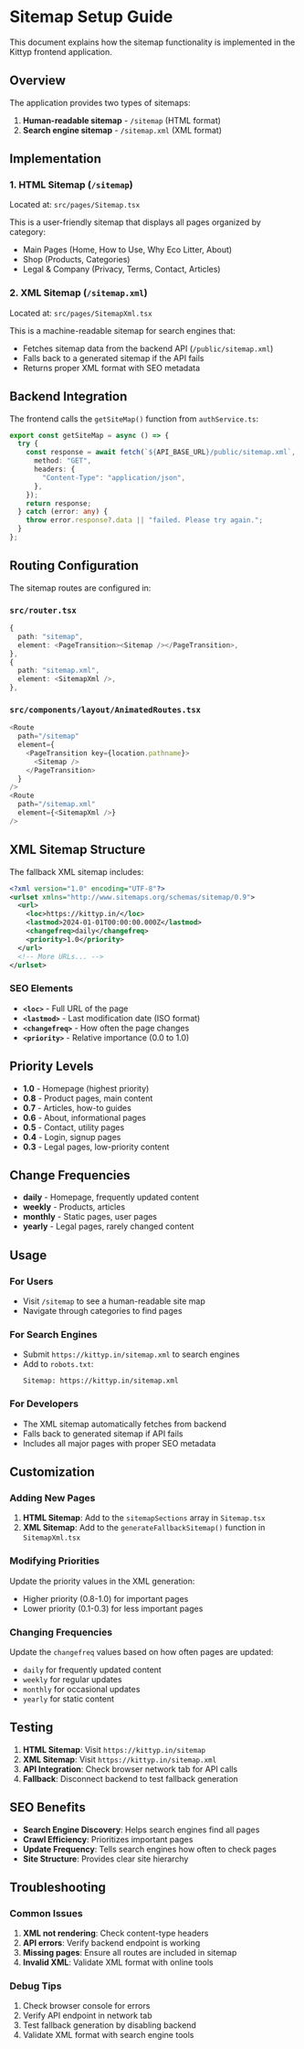 # Sitemap Setup Guide

This document explains how the sitemap functionality is implemented in the Kittyp frontend application.

## Overview

The application provides two types of sitemaps:

1. **Human-readable sitemap** - `/sitemap` (HTML format)
2. **Search engine sitemap** - `/sitemap.xml` (XML format)

## Implementation

### 1. HTML Sitemap (`/sitemap`)

Located at: `src/pages/Sitemap.tsx`

This is a user-friendly sitemap that displays all pages organized by category:
- Main Pages (Home, How to Use, Why Eco Litter, About)
- Shop (Products, Categories)
- Legal & Company (Privacy, Terms, Contact, Articles)

### 2. XML Sitemap (`/sitemap.xml`)

Located at: `src/pages/SitemapXml.tsx`

This is a machine-readable sitemap for search engines that:
- Fetches sitemap data from the backend API (`/public/sitemap.xml`)
- Falls back to a generated sitemap if the API fails
- Returns proper XML format with SEO metadata

## Backend Integration

The frontend calls the `getSiteMap()` function from `authService.ts`:

```typescript
export const getSiteMap = async () => {
  try {
    const response = await fetch(`${API_BASE_URL}/public/sitemap.xml`, {
      method: "GET",
      headers: {
        "Content-Type": "application/json",
      },
    });
    return response;
  } catch (error: any) {
    throw error.response?.data || "failed. Please try again.";
  }
};
```

## Routing Configuration

The sitemap routes are configured in:

### `src/router.tsx`
```typescript
{
  path: "sitemap",
  element: <PageTransition><Sitemap /></PageTransition>,
},
{
  path: "sitemap.xml",
  element: <SitemapXml />,
},
```

### `src/components/layout/AnimatedRoutes.tsx`
```typescript
<Route
  path="/sitemap"
  element={
    <PageTransition key={location.pathname}>
      <Sitemap />
    </PageTransition>
  }
/>
<Route
  path="/sitemap.xml"
  element={<SitemapXml />}
/>
```

## XML Sitemap Structure

The fallback XML sitemap includes:

```xml
<?xml version="1.0" encoding="UTF-8"?>
<urlset xmlns="http://www.sitemaps.org/schemas/sitemap/0.9">
  <url>
    <loc>https://kittyp.in/</loc>
    <lastmod>2024-01-01T00:00:00.000Z</lastmod>
    <changefreq>daily</changefreq>
    <priority>1.0</priority>
  </url>
  <!-- More URLs... -->
</urlset>
```

### SEO Elements

- **`<loc>`** - Full URL of the page
- **`<lastmod>`** - Last modification date (ISO format)
- **`<changefreq>`** - How often the page changes
- **`<priority>`** - Relative importance (0.0 to 1.0)

## Priority Levels

- **1.0** - Homepage (highest priority)
- **0.8** - Product pages, main content
- **0.7** - Articles, how-to guides
- **0.6** - About, informational pages
- **0.5** - Contact, utility pages
- **0.4** - Login, signup pages
- **0.3** - Legal pages, low-priority content

## Change Frequencies

- **daily** - Homepage, frequently updated content
- **weekly** - Products, articles
- **monthly** - Static pages, user pages
- **yearly** - Legal pages, rarely changed content

## Usage

### For Users
- Visit `/sitemap` to see a human-readable site map
- Navigate through categories to find pages

### For Search Engines
- Submit `https://kittyp.in/sitemap.xml` to search engines
- Add to `robots.txt`:
  ```
  Sitemap: https://kittyp.in/sitemap.xml
  ```

### For Developers
- The XML sitemap automatically fetches from backend
- Falls back to generated sitemap if API fails
- Includes all major pages with proper SEO metadata

## Customization

### Adding New Pages

1. **HTML Sitemap**: Add to the `sitemapSections` array in `Sitemap.tsx`
2. **XML Sitemap**: Add to the `generateFallbackSitemap()` function in `SitemapXml.tsx`

### Modifying Priorities

Update the priority values in the XML generation:
- Higher priority (0.8-1.0) for important pages
- Lower priority (0.1-0.3) for less important pages

### Changing Frequencies

Update the `changefreq` values based on how often pages are updated:
- `daily` for frequently updated content
- `weekly` for regular updates
- `monthly` for occasional updates
- `yearly` for static content

## Testing

1. **HTML Sitemap**: Visit `https://kittyp.in/sitemap`
2. **XML Sitemap**: Visit `https://kittyp.in/sitemap.xml`
3. **API Integration**: Check browser network tab for API calls
4. **Fallback**: Disconnect backend to test fallback generation

## SEO Benefits

- **Search Engine Discovery**: Helps search engines find all pages
- **Crawl Efficiency**: Prioritizes important pages
- **Update Frequency**: Tells search engines how often to check pages
- **Site Structure**: Provides clear site hierarchy

## Troubleshooting

### Common Issues

1. **XML not rendering**: Check content-type headers
2. **API errors**: Verify backend endpoint is working
3. **Missing pages**: Ensure all routes are included in sitemap
4. **Invalid XML**: Validate XML format with online tools

### Debug Tips

1. Check browser console for errors
2. Verify API endpoint in network tab
3. Test fallback generation by disabling backend
4. Validate XML format with search engine tools 